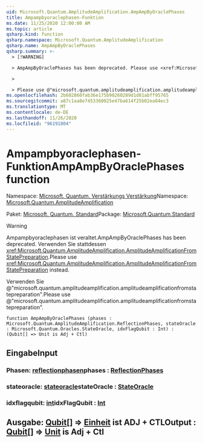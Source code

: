 ```yaml
---
uid: Microsoft.Quantum.AmplitudeAmplification.AmpAmpByOraclePhases
title: Ampampbyoraclephasen-Funktion
ms.date: 11/25/2020 12:00:00 AM
ms.topic: article
qsharp.kind: function
qsharp.namespace: Microsoft.Quantum.AmplitudeAmplification
qsharp.name: AmpAmpByOraclePhases
qsharp.summary: >-
  > [!WARNING]

  > AmpAmpByOraclePhases has been deprecated. Please use <xref:Microsoft.Quantum.AmplitudeAmplification.AmplitudeAmplificationFromStatePreparation> instead.

  >

  > Please use @"microsoft.quantum.amplitudeamplification.amplitudeamplificationfromstatepreparation".
ms.openlocfilehash: 2b602860fab36e175b90260289d1d81abff95765
ms.sourcegitcommit: a87c1aa8e7453360025e47ba614f25b02ea84ec3
ms.translationtype: MT
ms.contentlocale: de-DE
ms.lasthandoff: 11/26/2020
ms.locfileid: "96191804"
---
```

# <a name="ampampbyoraclephases-function"></a><span data-ttu-id="36606-102">Ampampbyoraclephasen-Funktion</span><span class="sxs-lookup"><span data-stu-id="36606-102">AmpAmpByOraclePhases function</span></span>

<span data-ttu-id="36606-103">Namespace: [Microsoft. Quantum. Verstärkungs Verstärkung](xref:Microsoft.Quantum.AmplitudeAmplification)</span><span class="sxs-lookup"><span data-stu-id="36606-103">Namespace: [Microsoft.Quantum.AmplitudeAmplification](xref:Microsoft.Quantum.AmplitudeAmplification)</span></span>

<span data-ttu-id="36606-104">Paket: [Microsoft. Quantum. Standard](https://nuget.org/packages/Microsoft.Quantum.Standard)</span><span class="sxs-lookup"><span data-stu-id="36606-104">Package: [Microsoft.Quantum.Standard](https://nuget.org/packages/Microsoft.Quantum.Standard)</span></span>


> [!WARNING]
> <span data-ttu-id="36606-105">Ampampbyoraclephasen ist veraltet.</span><span class="sxs-lookup"><span data-stu-id="36606-105">AmpAmpByOraclePhases has been deprecated.</span></span> <span data-ttu-id="36606-106">Verwenden Sie stattdessen <xref:Microsoft.Quantum.AmplitudeAmplification.AmplitudeAmplificationFromStatePreparation>.</span><span class="sxs-lookup"><span data-stu-id="36606-106">Please use <xref:Microsoft.Quantum.AmplitudeAmplification.AmplitudeAmplificationFromStatePreparation> instead.</span></span>
>
> <span data-ttu-id="36606-107">Verwenden Sie @"microsoft.quantum.amplitudeamplification.amplitudeamplificationfromstatepreparation".</span><span class="sxs-lookup"><span data-stu-id="36606-107">Please use @"microsoft.quantum.amplitudeamplification.amplitudeamplificationfromstatepreparation".</span></span>



```qsharp
function AmpAmpByOraclePhases (phases : Microsoft.Quantum.AmplitudeAmplification.ReflectionPhases, stateOracle : Microsoft.Quantum.Oracles.StateOracle, idxFlagQubit : Int) : (Qubit[] => Unit is Adj + Ctl)
```


## <a name="input"></a><span data-ttu-id="36606-108">Eingabe</span><span class="sxs-lookup"><span data-stu-id="36606-108">Input</span></span>

### <a name="phases--reflectionphases"></a><span data-ttu-id="36606-109">Phasen: [reflectionphasen](xref:Microsoft.Quantum.AmplitudeAmplification.ReflectionPhases)</span><span class="sxs-lookup"><span data-stu-id="36606-109">phases : [ReflectionPhases](xref:Microsoft.Quantum.AmplitudeAmplification.ReflectionPhases)</span></span>




### <a name="stateoracle--stateoracle"></a><span data-ttu-id="36606-110">stateoracle: [stateoracle](xref:Microsoft.Quantum.Oracles.StateOracle)</span><span class="sxs-lookup"><span data-stu-id="36606-110">stateOracle : [StateOracle](xref:Microsoft.Quantum.Oracles.StateOracle)</span></span>




### <a name="idxflagqubit--int"></a><span data-ttu-id="36606-111">idxflagqubit: [int](xref:microsoft.quantum.lang-ref.int)</span><span class="sxs-lookup"><span data-stu-id="36606-111">idxFlagQubit : [Int](xref:microsoft.quantum.lang-ref.int)</span></span>





## <a name="output--qubit--unit--is-adj--ctl"></a><span data-ttu-id="36606-112">Ausgabe: [Qubit](xref:microsoft.quantum.lang-ref.qubit)[] => [Einheit](xref:microsoft.quantum.lang-ref.unit)  ist ADJ + CTL</span><span class="sxs-lookup"><span data-stu-id="36606-112">Output : [Qubit](xref:microsoft.quantum.lang-ref.qubit)[] => [Unit](xref:microsoft.quantum.lang-ref.unit)  is Adj + Ctl</span></span>


